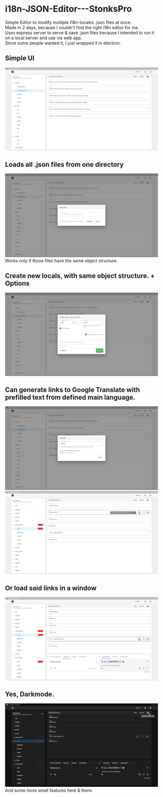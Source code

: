 # i18n-JSON-Editor---StonksPro
Simple Editor to modify multiple i18n-locales .json files at once.  
Made in 2 days, because I couldn't find the right i18n editor for me.  
Uses express server to serve & save .json files because I intended to run it on a local server and use via web app.  
Since some people wanted it, I just wrapped it in electron.  

## Simple UI
![Screenshot 1](/screenshots/1.png?raw=true "Simple UI")

## Loads all .json files from one directory
![Screenshot 2](/screenshots/2.png?raw=true "Loads all .json files from one directory")
Works only if those files have the same object structure.

## Create new locals, with same object structure. + Options
![Screenshot 3](/screenshots/3.png?raw=true "Create new locals, with same object structure. + Options")

## Can generate links to Google Translate with prefilled text from defined main language.
![Screenshot 4](/screenshots/4.png?raw=true "Can generate links to Google Translate with prefilled text from defined main language.")
![Screenshot 5](/screenshots/5.png?raw=true)

## Or load said links in a window
![Screenshot 6](/screenshots/6.png?raw=true "Or load said links in a window")

## Yes, Darkmode.
![Screenshot 7](/screenshots/7.png?raw=true "Yes, Darkmode.")
And some more small features here & there.
